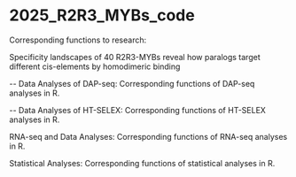 # 2025_R2R3_MYBs_code
Corresponding functions to research:

Specificity landscapes of 40 R2R3-MYBs reveal how paralogs target different cis-elements by homodimeric binding

-- Data Analyses of DAP-seq: Corresponding functions of DAP-seq analyses in R.

-- Data Analyses of HT-SELEX: Corresponding functions of HT-SELEX analyses in R.

RNA-seq and Data Analyses: Corresponding functions of RNA-seq analyses in R.

Statistical Analyses: Corresponding functions of statistical analyses in R.
